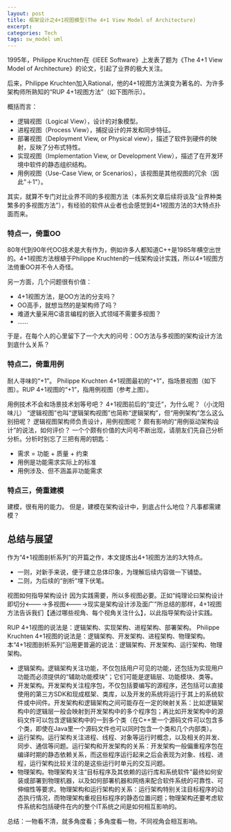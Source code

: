 ```yaml
---
layout: post
title: 框架设计之4+1视图模型(The 4+1 View Model of Architecture)
excerpt: 
categories: Tech
tags: sw_model uml
---
```


1995年，Philippe Kruchten在《IEEE Software》上发表了题为《The 4+1 View Model of Architecture》的论文，引起了业界的极大关注。

后来，Philippe Kruchten加入Rational，他的4+1视图方法演变为著名的、为许多架构师所熟知的“RUP 4+1视图方法”（如下图所示）。

概括而言：
- 逻辑视图（Logical View），设计的对象模型。
- 进程视图（Process View），捕捉设计的并发和同步特征。
- 部署视图（Deployment View, or Physical view），描述了软件到硬件的映射，反映了分布式特性。
- 实现视图（Implementation View, or Development View），描述了在开发环境中软件的静态组织结构。
- 用例视图（Use-Case View, or Scenarios），该视图是其他视图的冗余（因此"＋1"）。

其实，就算不专门对比业界不同的多视图方法（本系列文章后续将谈及“业界种类繁多的多视图方法”），有经验的软件从业者也会感觉到4+1视图方法的3大特点扑面而来。

### 特点一，倚重OO
80年代到90年代OO技术是大有作为，例如许多人都知道C++是1985年横空出世的。4+1视图方法根植于Philippe Kruchten的一线架构设计实践，所以4+1视图方法倚重OO并不令人奇怪。

另一方面，几个问题很有价值：
- 4+1视图方法，是OO方法的分支吗？
- OO高手，就想当然的是架构师了吗？
- 难道大量采用C语言编程的嵌入式领域不需要多视图？
- ……

于是，在每个人的心里留下了一个大大的问号：OO方法与多视图的架构设计方法到底什么关系？

### 特点二，倚重用例
耐人寻味的“+1”。
Philippe Kruchten 4+1视图最初的“+1”，指场景视图（如下图）。RUP 4+1视图的“+1”，指用例视图（参考上图）。

用例技术不会和场景技术划等号吧？
4+1视图前后的“变迁”，为什么呢？（小沈阳味儿）
“逻辑视图”也叫“逻辑架构视图”也简称“逻辑架构”，但“用例架构”怎么这么别扭呢？
逻辑视图架构师负责设计，用例视图呢？
颇有影响的“用例驱动架构设计”的说法，如何评价？
一个个颇有价值的大问号不断出现，请朋友们先自己分析分析。分析时别忘了三把有用的钥匙：
- 需求 = 功能 + 质量 + 约束
- 用例是功能需求实际上的标准
- 用例涉及、但不涵盖非功能需求

### 特点三，倚重建模
建模，很有用的能力。
但是，建模在架构设计中，到底占什么地位？凡事都需建模？

## 总结与展望
作为“4+1视图剖析系列”的开篇之作，本文提炼出4+1视图方法的3大特点。
- 一则，对新手来说，便于建立总体印象，为理解后续内容做一下铺垫。
- 二则，为后续的“剖析”埋下伏笔。

视图如何指导架构设计
因为实践需要，所以多视图必要。正如“纯理论曰架构设计即切分<---->多视图<---->现实是架构设计涉及面广”所总结的那样，4+1视图方法告诉我们【通过哪些视角、每个视角关注什么】，以此指导架构设计实践。

RUP 4+1视图的说法是：逻辑架构、实现架构、进程架构、部署架构。
Philippe Kruchten 4+1视图的说法是：逻辑架构、开发架构、进程架构、物理架构。
本“4+1视图剖析系列”沿用更普遍的说法：逻辑架构、开发架构、运行架构、物理架构。

- 逻辑架构。逻辑架构关注功能，不仅包括用户可见的功能，还包括为实现用户功能而必须提供的“辅助功能模块”；它们可能是逻辑层、功能模块、类等。
- 开发架构。开发架构关注程序包，不仅包括要编写的源程序，还包括可以直接使用的第三方SDK和现成框架、类库，以及开发的系统将运行于其上的系统软件或中间件。开发架构和逻辑架构之间可能存在一定的映射关系：比如逻辑架构中的逻辑层一般会映射到开发架构中的多个程序包；再比如开发架构中的源码文件可以包含逻辑架构中的一到多个类（在C++里一个源码文件可以包含多个类，即使在Java里一个源码文件也可以同时包含一个类和几个内部类）。
- 运行架构。运行架构关注进程、线程、对象等运行时概念，以及相关的并发、同步、通信等问题。运行架构和开发架构的关系：开发架构一般偏重程序包在编译时期的静态依赖关系，而这些程序运行起来之后会表现为对象、线程、进程，运行架构比较关注的是这些运行时单元的交互问题。
- 物理架构。物理架构关注“目标程序及其依赖的运行库和系统软件”最终如何安装或部署到物理机器，以及如何部署机器和网络来配合软件系统的可靠性、可伸缩性等要求。物理架构和运行架构的关系：运行架构特别关注目标程序的动态执行情况，而物理架构重视目标程序的静态位置问题；物理架构还要考虑软件系统和包括硬件在内的整个IT系统之间是如何相互影响的。

总结：一物看不清，就多角度看；多角度看一物，不同视角会相互影响。
